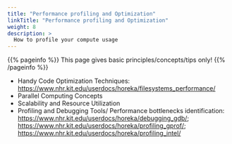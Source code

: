 ```yaml
---
title: "Performance profiling and Optimization"
linkTitle: "Performance profiling and Optimization"
weight: 8
description: >
  How to profile your compute usage
---
```


{{% pageinfo %}}
This page gives basic principles/concepts/tips only!
{{% /pageinfo %}}


* Handy Code Optimization Techniques: https://www.nhr.kit.edu/userdocs/horeka/filesystems_performance/
* Parallel Computing Concepts
* Scalability and Resource Utilization
* Profiling and Debugging Tools/ Performance bottlenecks identification: https://www.nhr.kit.edu/userdocs/horeka/debugging_gdb/; https://www.nhr.kit.edu/userdocs/horeka/profiling_gprof/; https://www.nhr.kit.edu/userdocs/horeka/profiling_intel/